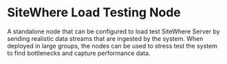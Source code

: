 # SiteWhere Load Testing Node
A standalone node that can be configured to load test SiteWhere Server by sending
realistic data streams that are ingested by the system. When deployed in large 
groups, the nodes can be used to stress test the system to find bottlenecks and
capture performance data.
